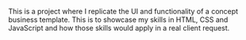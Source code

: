This is a project where I replicate the UI and functionality of a concept business template. This is to showcase my skills in HTML, CSS and JavaScript and how those skills would apply in a real client request.
